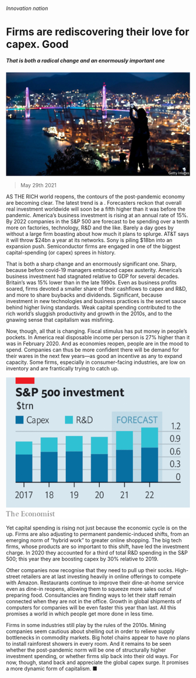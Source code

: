 ###### Innovation nation

# Firms are rediscovering their love for capex. Good 

##### That is both a radical change and an enormously important one 

![image](images/20210529_ldp502.jpg) 

> May 29th 2021 

AS THE RICH world reopens, the contours of the post-pandemic economy are becoming clear. The latest trend is a . Forecasters reckon that overall real investment worldwide will soon be a fifth higher than it was before the pandemic. America’s business investment is rising at an annual rate of 15%. By 2022 companies in the S&amp;P 500 are forecast to be spending over a tenth more on factories, technology, R&amp;D and the like. Barely a day goes by without a large firm boasting about how much it plans to splurge. AT&amp;T says it will throw $24bn a year at its networks. Sony is piling $18bn into an expansion push. Semiconductor firms are engaged in one of the biggest capital-spending (or capex) sprees in history.

That is both a sharp change and an enormously significant one. Sharp, because before covid-19 managers embraced capex austerity. America’s business investment had stagnated relative to GDP for several decades. Britain’s was 15% lower than in the late 1990s. Even as business profits soared, firms devoted a smaller share of their cashflows to capex and R&amp;D, and more to share buybacks and dividends. Significant, because investment in new technologies and business practices is the secret sauce behind higher living standards. Weak capital spending contributed to the rich world’s sluggish productivity and growth in the 2010s, and to the gnawing sense that capitalism was misfiring.


Now, though, all that is changing. Fiscal stimulus has put money in people’s pockets. In America real disposable income per person is 27% higher than it was in February 2020. And as economies reopen, people are in the mood to spend. Companies can thus be more confident there will be demand for their wares in the next few years—as good an incentive as any to expand capacity. Some firms, especially in consumer-facing industries, are low on inventory and are frantically trying to catch up.

![image](images/20210529_LDC405.png) 


Yet capital spending is rising not just because the economic cycle is on the up. Firms are also adjusting to permanent pandemic-induced shifts, from an emerging norm of “hybrid work” to greater online shopping. The big tech firms, whose products are so important to this shift, have led the investment charge. In 2020 they accounted for a third of total R&amp;D spending in the S&amp;P 500; this year they are boosting capex by 30% relative to 2019.

Other companies now recognise that they need to pull up their socks. High-street retailers are at last investing heavily in online offerings to compete with Amazon. Restaurants continue to improve their dine-at-home service even as dine-in reopens, allowing them to squeeze more sales out of preparing food. Consultancies are finding ways to let their staff remain connected when they are not in the office. Growth in global shipments of computers for companies will be even faster this year than last. All this promises a world in which people get more done in less time.

Firms in some industries still play by the rules of the 2010s. Mining companies seem cautious about shelling out in order to relieve supply bottlenecks in commodity markets. Big hotel chains appear to have no plans to install rainforest showers in every room. And it remains to be seen whether the post-pandemic norm will be one of structurally higher investment spending, or whether firms slip back into their old ways. For now, though, stand back and appreciate the global capex surge. It promises a more dynamic form of capitalism. ■

